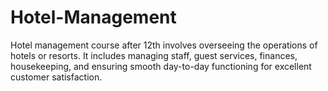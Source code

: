 # Hotel-Management
 Hotel management course after 12th involves overseeing the operations of hotels or resorts. It includes managing staff, guest services, finances, housekeeping, and ensuring smooth day-to-day functioning for excellent customer satisfaction. 
